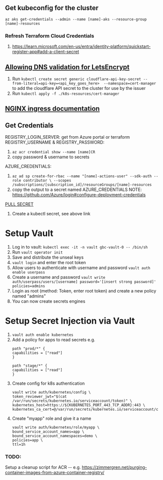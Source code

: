 ## Get kubeconfig for the cluster
`az aks get-credentials --admin --name [name]-aks --resource-group [name]-resources`

### Refresh Terraform Cloud Credentials
1) https://learn.microsoft.com/en-us/entra/identity-platform/quickstart-register-app#add-a-client-secret

## [Allowing DNS validation for LetsEncrypt](https://cert-manager.io/docs/tutorials/acme/dns-validation/)
1) Run `kubectl create secret generic cloudflare-api-key-secret --from-literal=api-key=<api_key_goes_here>  --namespace=cert-manager` to add the cloudflare API secret to the cluster for use by the issuer
2) Run `kubectl apply -f ./k8s-resources/cert-manager`

## [NGINX ingress documentation](https://github.com/bitnami/charts/tree/master/bitnami/nginx-ingress-controller)

## Get Credentials
REGISTRY_LOGIN_SERVER: get from Azure portal or terraform
REGISTRY_USERNAME & REGISTRY_PASSWORD:
1) `az acr credential show --name [name]CR`
2) copy password & username to secrets
   
AZURE_CREDENTIALS:
1) `az ad sp create-for-rbac --name "[name]-actions-user" --sdk-auth --role contributor \
   --scopes /subscriptions/[subscription_id]/resourceGroups/[name]-resources
   `
2) copy the output to a secret named AZURE_CREDENTIALS
  NOTE: https://github.com/Azure/login#configure-deployment-credentials

[PULL SECRET](https://docs.microsoft.com/en-us/azure/container-registry/container-registry-auth-kubernetes#create-an-image-pull-secret)
1) Create a kubectl secret, see above link

# Setup Vault
1) Log in to vault: `kubectl exec -it -n vault gbc-vault-0 -- /bin/sh`
2) Run `vault operator init`
3) Save and distribute the unseal keys
4) `vault login` and enter the root token
5) Allow users to authenticate with username and password `vault auth enable userpass`
6) Create a username and password `vault write auth/userpass/users/[username] password='[insert strong password]' policies=admins`
7) Login as root (method: Token, enter root token) and create a new policy named "admins"
8) You can now create secrets engines

# Setup Secret Injection via Vault
1) `vault auth enable kubernetes`
2) Add a policy for apps to read secrets e.g.
    ```
    path "prod/*" {
    capabilities = ["read"]
    }

    path "stage/*" {
    capabilities = ["read"]
    }
    ```
1)  Create config for k8s authentication
    ```
    vault write auth/kubernetes/config \
    token_reviewer_jwt="$(cat /var/run/secrets/kubernetes.io/serviceaccount/token)" \
    kubernetes_host=https://${KUBERNETES_PORT_443_TCP_ADDR}:443 \
    kubernetes_ca_cert=@/var/run/secrets/kubernetes.io/serviceaccount/ca.crt
    ```
1) Create "myapp" role and give it a name
    ```
    vault write auth/kubernetes/role/myapp \
    bound_service_account_names=app \
    bound_service_account_namespaces=demo \
    policies=app \
    ttl=1h
    ```



### TODO: 
Setup a cleanup script for ACR -- e.g. https://zimmergren.net/purging-container-images-from-azure-container-registry/
